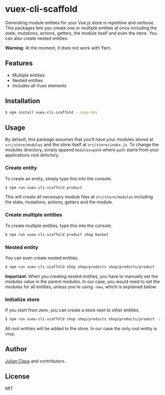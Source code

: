 # vuex-cli-scaffold

Generating module entities for your Vue.js store is repetitive and verbose. This packages lets you create one or 
multiple entities at once including the state, mutations, actions, getters, the module itself and even the store. You 
can also create nested entities.

**Warning**: At the moment, it does not work with Yarn.

## Features

- Multiple entities
- Nested entities
- Includes all Vuex elements

## Installation

```bash
$ npm install vuex-cli-scaffold --save-dev
```

## Usage

By default, this package assumes that you'll have your modules stored at `src/store/modules` and the store itself at 
`src/store/index.js`. To change the modules directory, simply append `modules=path` where `path` starts from your 
applications root directory.

### Create entity

To create an entity, simply type this into the console.

```bash
$ npm run vuex-cli-scaffold product
```

This will create all necessary module files at `src/store/modules` including the state, mutations, actions, getters and 
the module.

### Create multiple entities

To create multiple entities, type this into the console.

```bash
$ npm run vuex-cli-scaffold product shop basket
```

### Nested entity

You can even create nested entities.

```bash
$ npm run vuex-cli-scaffold shop shop/products shop/products/product
```

**Important**: When you creating nested entities, you have to manually set the modules value in the parent modules. In 
our case, you would need to set the modules for all entities, unless you're using `-new`, which is explained below. 

### Initialize store

If you start from zero, you can create a store next to other entities.

```bash
$ npm run vuex-cli-scaffold shop shop/products shop/products/product -new
```

All root entities will be added to the store. In our case the only root entity is `shop`.

## Author

[Julian Claus](https://www.julian-claus.de) and contributors.

## License

MIT
